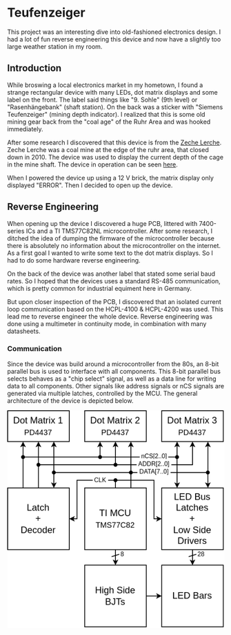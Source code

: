 # Teufenzeiger
This project was an interesting dive into old-fashioned electronics design. I had a lot of fun reverse engineering this device and now have a slightly too large weather station in my room.

## Introduction

While broswing a local electronics market in my hometown, I found a strange rectangular device with many LEDs, dot matrix displays and some label on the front. The label said things like "9. Sohle" (9th level) or "Rasenhängebank" (shaft station). On the back was a sticker with "Siemens Teufenzeiger" (mining depth indicator). I realized that this is some old mining gear back from the "coal age" of the Ruhr Area and was hooked immediately.

After some research I discovered that this device is from the [Zeche Lerche](https://de.wikipedia.org/wiki/Schacht_Lerche). Zeche Lerche was a coal mine at the edge of the ruhr area, that closed down in 2010. The device was used to display the current depth of the cage in the mine shaft. The device in operation can be seen <a href="https://www.youtube.com/watch?v=-LQ7gyPmhy4&t=261s" target="_blank">here</a>.

When I powered the device up using a 12 V brick, the matrix display only displayed "ERROR". Then I decided to open up the device.

## Reverse Engineering
When opening up the device I discovered a huge PCB, littered with 7400-series ICs and a TI TMS77C82NL microcontroller. After some research, I ditched the idea of dumping the firmware of the microcontroller because there is absolutely no information about the microcontroller on the internet. As a first goal I wanted to write some text to the dot matrix displays. So I had to do some hardware reverse engineering.

On the back of the device was another label that stated some serial baud rates. So I hoped that the devices uses a standard RS-485 communication, which is pretty common for industrial equiment here in Germany.

But upon closer inspection of the PCB, I discovered that an isolated current loop communication based on the HCPL-4100 & HCPL-4200 was used. This lead me to reverse engineer the whole device. Reverse engineering was done using a multimeter in continuity mode, in combination with many datasheets.

### Communication
Since the device was build around a microcontroller from the 80s, an 8-bit parallel bus is used to interface with all components. This 8-bit parallel bus selects behaves as a "chip select" signal, as well as a data line for writing data to all components. Other signals like address signals or nCS signals are generated via multiple latches, controlled by the MCU. The general architecture of the device is depicted below.

![Architecture of the Teufenzeiger](/doc/tz_com.png)


